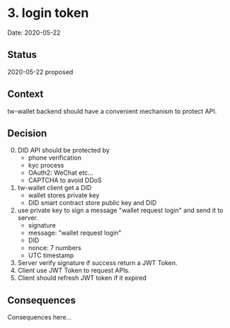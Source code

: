 # 3. login token

Date: 2020-05-22

## Status

2020-05-22 proposed

## Context

tw-wallet backend should have a convenient mechanism to protect API.

## Decision

0. DID API should be protected by 
    - phone verification 
    - kyc process
    - OAuth2: WeChat etc... 
    - CAPTCHA to avoid DDoS
1. tw-wallet client get a DID
    - wallet stores private key
    - DID smart contract store public key and DID
2. use private key to sign a message "wallet request login" and send it to server.
    - signature
    - message: "wallet request login"
    - DID
    - nonce: 7 numbers
    - UTC timestamp
3. Server verify signature if success return a JWT Token.
4. Client use JWT Token to request APIs.
5. Client should refresh JWT token if it expired


## Consequences

Consequences here...
